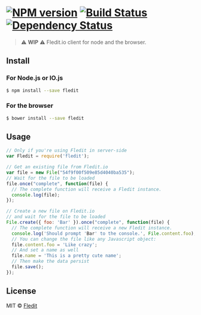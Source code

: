 #  [![NPM version][npm-image]][npm-url] [![Build Status][travis-image]][travis-url] [![Dependency Status][daviddm-image]][daviddm-url]

> :warning: **WIP** :warning:
> Fledit.io client for node and the browser.


## Install

### For Node.js or IO.js

```sh
$ npm install --save fledit
```

### For the browser

```sh
$ bower install --save fledit
```

## Usage

```js
// Only if you're using Fledit in server-side
var Fledit = require('fledit');

// Get an existing file from Fledit.io
var file = new File("54f9f00f509e85d4040ba535");
// Wait for the file to be loaded
file.once("complete", function(file) {
  // The complete function will receive a Fledit instance.
  console.log(file);
});

// Create a new file on Fledit.io
// and wait for the file to be loaded
File.create({ foo: 'Bar' }).once("complete", function(file) {
  // The complete function will receive a new Fledit instance.
  console.log('Should prompt 'Bar' to the console.', File.content.foo);
  // You can change the file like any Javascript object:
  file.content.foo = 'Like crazy';
  // And set a name as well
  file.name = 'This is a pretty cute name';
  // Then make the data persist
  file.save();
});

```


## License

MIT © [Fledit](http://fledit.io)


[npm-image]: https://badge.fury.io/js/fledit.svg
[npm-url]: https://npmjs.org/package/fledit
[travis-image]: https://travis-ci.org/fledit/fledit.js.svg?branch=master
[travis-url]: https://travis-ci.org/fledit/fledit.js
[daviddm-image]: https://david-dm.org/fledit/fledit.js.svg?theme=shields.io
[daviddm-url]: https://david-dm.org/fledit/fledit.js
